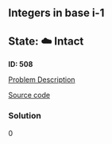 ## Integers in base i-1

## State: :cloud: **Intact**

**ID: 508**

[Problem Description](https://projecteuler.net/problem=508)

[Source code](main.cpp)

### Solution
0